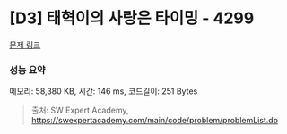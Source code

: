 # [D3] 태혁이의 사랑은 타이밍 - 4299 

[문제 링크](https://swexpertacademy.com/main/code/problem/problemDetail.do?contestProbId=AWLv6mx6htoDFAVV) 

### 성능 요약

메모리: 58,380 KB, 시간: 146 ms, 코드길이: 251 Bytes



> 출처: SW Expert Academy, https://swexpertacademy.com/main/code/problem/problemList.do